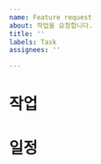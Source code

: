 ```yaml
---
name: Feature request
about: 작업을 요청합니다.
title: ''
labels: Task
assignees: ''

---
```


# 작업
 

# 일정
